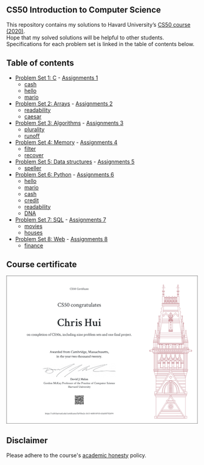 ## CS50 Introduction to Computer Science
This repository contains my solutions to Havard University’s <a href='https://www.edx.org/course/cs50s-introduction-to-computer-science'>CS50 course (2020)</a>.<br>
Hope that my solved solutions will be helpful to other students. <br>
Specifications for each problem set is linked in the table of contents below.

## Table of contents
- [Problem Set 1: C](/pset1) - <a href='https://cs50.harvard.edu/x/2020/psets/1/'> Assignments 1</a>
  * [cash](/pset1/cash)
  * [hello](/pset1/hello)
  * [mario](/pset1/mario)
- [Problem Set 2: Arrays](/pset2) - <a href='https://cs50.harvard.edu/x/2020/psets/2/'> Assignments 2</a>
  * [readability](/pset2)
  * [caesar](/pset2)
- [Problem Set 3: Algorithms](/pset3) - <a href='https://cs50.harvard.edu/x/2020/psets/3/'> Assignments 3</a>
  * [plurality](/pset3)
  * [runoff](/pset3)
- [Problem Set 4: Memory](/pset4) - <a href='https://cs50.harvard.edu/x/2020/psets/4/'> Assignments 4</a>
  * [filter](/pset4/filter)
  * [recover](/pset4/recover)
- [Problem Set 5: Data structures](/pset5) - <a href='https://cs50.harvard.edu/x/2020/psets/5/'> Assignments 5</a>
  * [speller](/pset5/speller)
- [Problem Set 6: Python](/pset6) - <a href='https://cs50.harvard.edu/x/2020/psets/6/'> Assignments 6</a>
  * [hello](/pset6/hello)
  * [mario](/pset6/mario)
  * [cash](/pset6/cash)
  * [credit](/pset6/credit)
  * [readability](/pset6/readability)
  * [DNA](/pset6/dna)
- [Problem Set 7: SQL](/pset7) - <a href='https://cs50.harvard.edu/x/2020/psets/7/'> Assignments 7</a>
  * [movies](/pset7/movies)
  * [houses](/pset7/houses)
- [Problem Set 8: Web](/pset8) - <a href='https://cs50.harvard.edu/x/2020/tracks/'> Assignments 8</a>
  * [finance](/pset8/finance)

## Course certificate
![Final Certificate](CS50x.png)

## Disclaimer
Please adhere to the course's <a href='https://docs.cs50.net/2016/fall/syllabus/cs50.html#academic-honest'>academic honesty</a> policy. 
 






